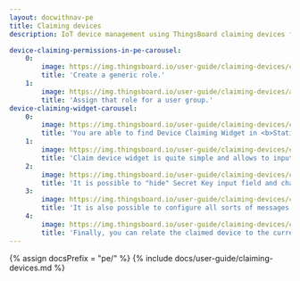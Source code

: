 ```yaml
---
layout: docwithnav-pe
title: Claiming devices
description: IoT device management using ThingsBoard claiming devices feature

device-claiming-permissions-in-pe-carousel:
    0:
        image: https://img.thingsboard.io/user-guide/claiming-devices/claiming-generic-role.png
        title: 'Create a generic role.'
    1:
        image: https://img.thingsboard.io/user-guide/claiming-devices/assign-claiming-role.png
        title: 'Assign that role for a user group.'
device-claiming-widget-carousel:
    0:
        image: https://img.thingsboard.io/user-guide/claiming-devices/claiming-widget-location.png
        title: 'You are able to find Device Claiming Widget in <b>Static widget</b> section of <b>Input widgets</b> bundle.'
    1:
        image: https://img.thingsboard.io/user-guide/claiming-devices/claim-device-widget.png
        title: 'Claim device widget is quite simple and allows to input device name and Secret Key.'
    2:
        image: https://img.thingsboard.io/user-guide/claiming-devices/claim-device-widget-advanced-settings.png
        title: 'It is possible to "hide" Secret Key input field and change the labels in "General settings".'
    3:
        image: https://img.thingsboard.io/user-guide/claiming-devices/claim-device-widget-message-settings.png
        title: 'It is also possible to configure all sorts of messages to the user in "Message settings".'
    4:
        image: https://img.thingsboard.io/user-guide/claiming-devices/claim-device-widget-relation-settings.png
        title: 'Finally, you can relate the claimed device to the current state entity of the dashboard.<br> This is useful if you have multiple assets and would like to relate your device to one of them. '
---
```


{% assign docsPrefix = "pe/" %}
{% include docs/user-guide/claiming-devices.md %}